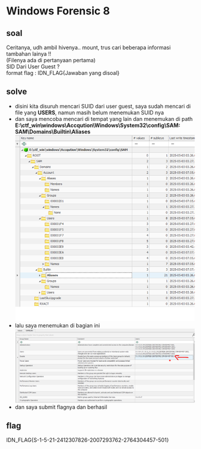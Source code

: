 # Windows Forensic 8
## soal
Ceritanya, udh ambil hivenya.. mount, trus cari beberapa informasi tambahan lainya !! \
(Filenya ada di pertanyaan pertama) \
SID Dari User Guest ? \
format flag : IDN_FLAG{Jawaban yang disoal}

## solve
- disini kita disuruh mencari SUID dari user guest, saya sudah mencari di file yang **USERS**, namun masih belum menemukan SUID nya
- dan saya mencoba mencari di tempat yang lain dan menemukan di path **E:\ctf_win\windows\Accqution\Windows\System32\config\SAM: SAM\Domains\Builtin\Aliases**
  ![alt text](<images/Windows Forensic 8/image.png>)
- lalu saya menemukan di bagian ini
  ![alt text](<images/Windows Forensic 8/image-1.png>)
- dan saya submit flagnya dan berhasil

## flag
IDN_FLAG{S-1-5-21-2412307826-2007293762-2764304457-501}